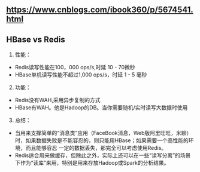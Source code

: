 https://www.cnblogs.com/ibook360/p/5674541.html
--------------------------------------------------

## HBase vs Redis
1. 性能：
- Redis读写性能在100，000 ops/s,时延 10 - 70微秒
- HBase单机读写性能不超过1,000 ops/s，时延 1 - 5 毫秒
2. 功能：
- Redis没有WAH,采用异步复制的方式
- HBase有WAH。他是Hadoop的DB。当你需要随机/实时读写大数据时使用
3. 总结：
- 当用来支撑简单的“消息类”应用（FaceBook消息，Web版阿里旺旺，米聊）时，如果数据失败是不能容忍的，则只能用HBase；如果需要一个高性能的环境，而且能够容忍
一定的数据丢失，那完全可以考虑使用Redis。
- Redis适合用来做缓存，但除此之外，实际上还可以在一些“读写分离”的场景下作为“读库”来用，特别是用来存放Hadoop或Spark的分析结果。
